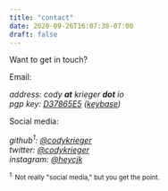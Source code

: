 ```yaml
---
title: "contact"
date: 2020-09-26T16:07:38-07:00
draft: false
---
```


Want to get in touch?

Email:
<address>
    <span class="label">address:</span> cody <strong>at</strong> krieger <strong>dot</strong> io<br />
    <span class="label">pgp key:</span> <a href="/pgp-key.txt" title="2C41 BDAB 1CCA 6C19 E9AA EA2B 7BB7 8ABD D378 65E5">D37865E5</a>
    (<a href="https://keybase.io/cjk">keybase</a>)
</address>

Social media:
<address>
    <span class="label">github<sup>1</sup>:</span> <a href="https://github.com/codykrieger">@codykrieger</a><br />
    <span class="label">twitter:</span> <a href="https://twitter.com/codykrieger">@codykrieger</a><br />
    <span class="label">instagram:</span> <a href="https://www.instagram.com/heycjk/">@heycjk</a>
</address>

<small class="deemphasized"><sup>1:</sup> Not really "social media," but you get the point.</small>
